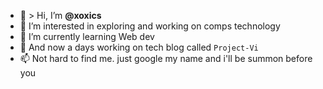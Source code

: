 - 👋 > Hi, I’m **@xoxics**
- 👀 I’m interested in exploring and working on comps technology
- 🌱 I’m currently learning Web dev
- 💞️ And now a days working on tech blog called ```Project-Vi```
- 📫 Not hard to find me. just google my name and i'll be summon before you

<!---
xoxics/xoxics is a ✨ special ✨ repository because its `README.md` (this file) appears on your GitHub profile.
You can click the Preview link to take a look at your changes.
--->
